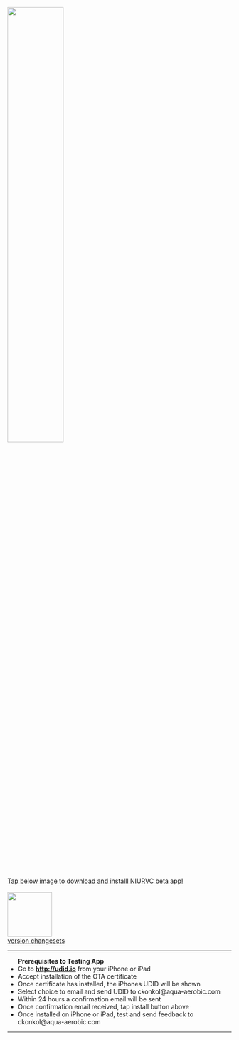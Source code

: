 <img src="https://github.com/konkolapps/konkolapps.github.io/blob/master/home.png" width="50%"/><br>
<a href="itms-services://?action=download-manifest&url=https://konkolapps.github.io/manifest.plist">Tap below image to download and installl NIURVC beta app!<br><br><img width="100px" src="http://www.developerinabox.com/img/install_button.jpg"></a><br>
[version changesets](https://github.com/konkolapps/konkolapps.github.io/blob/master/niurvcversion.txt)
<hr>
 <ul>  
<b>Prerequisites to Testing App</b>
<li>Go to <b><a href="http://udid.io">http://udid.io</a></b> from your iPhone or iPad</li>
<li>Accept installation of the OTA certificate</li>
<li>Once certificate has installed, the iPhones UDID will be shown</li>
<li>Select choice to email and send UDID to ckonkol@aqua-aerobic.com</li>
<li>Within 24 hours a confirmation email will be sent</li>
<li>Once confirmation email received, tap install button above</li>
<li>Once installed on iPhone or iPad, test and send feedback to ckonkol@aqua-aerobic.com</li>
</ul>
<hr>

